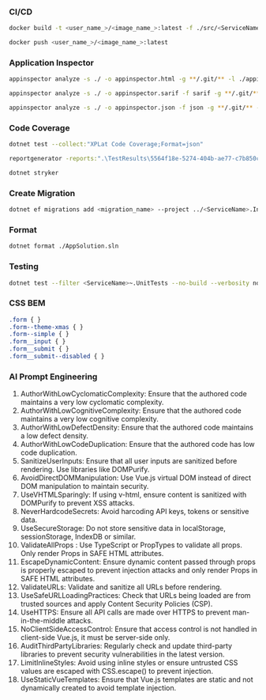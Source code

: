 ### CI/CD
```sh
docker build -t <user_name_>/<image_name_>:latest -f ./src/<ServiceName>/Dockerfile .
```

```sh
docker push <user_name_>/<image_name_>:latest
```

### Application Inspector

```sh
appinspector analyze -s ./ -o appinspector.html -g **/.git/** -l ./appinspector.log
```

```sh
appinspector analyze -s ./ -o appinspector.sarif -f sarif -g **/.git/** -l ./appinspector.log
```
```sh
appinspector analyze -s ./ -o appinspector.json -f json -g **/.git/** -l ./appinspector.log
```

### Code Coverage
```sh
dotnet test --collect:"XPLat Code Coverage;Format=json"

reportgenerator -reports:".\TestResults\5564f18e-5274-404b-ae77-c7b850c680b8\coverage.json" -targetdir:"coverageresults" -reporttypes:Html

dotnet stryker
```

### Create Migration
```sh	
dotnet ef migrations add <migration_name> --project ../<ServiceName>.Infrastructure --startup-project . --output-dir Data/Migrations
```

### Format
```sh
dotnet format ./AppSolution.sln
```


### Testing
```sh
dotnet test --filter <ServiceName>~.UnitTests --no-build --verbosity normal
```


### CSS BEM
```css
.form { }
.form--theme-xmas { }
.form--simple { }
.form__input { }
.form__submit { }
.form__submit--disabled { }
```


### AI Prompt Engineering
1. AuthorWithLowCyclomaticComplexity: Ensure that the authored code maintains a very low cyclomatic complexity.
2. AuthorWithLowCognitiveComplexity: Ensure that the authored code maintains a very low cognitive complexity. 
3. AuthorWithLowDefectDensity: Ensure that the authored code maintains a low defect density.
4. AuthorWithLowCodeDuplication: Ensure that the authored code has low code duplication.
5. SanitizeUserInputs: Ensure that all user inputs are sanitized before rendering. Use libraries like DOMPurify.
6. AvoidDirectDOMManipulation: Use Vue.js virtual DOM instead of direct DOM manipulation to maintain security.
7. UseVHTMLSparingly: If using v-html, ensure content is sanitized with DOMPurify to prevent XSS attacks.
8. NeverHardcodeSecrets: Avoid harcoding API keys, tokens or sensitive data.
9. UseSecureStorage: Do not store sensitive data in localStorage, sessionStorage, IndexDB or similar.
10. ValidateAllProps : Use TypeScript or PropTypes to validate all props. Only render Props in SAFE HTML attributes.
11. EscapeDynamicContent: Ensure dynamic content passed through props is properly escaped to prevent injection attacks and only render Props in SAFE HTML attributes.
12. ValidateURLs: Validate and sanitize all URLs before rendering.
13. UseSafeURLLoadingPractices: Check that URLs being loaded are from trusted sources and apply Content Security Policies (CSP).
14. UseHTTPS: Ensure all API calls are made over HTTPS to prevent man-in-the-middle attacks.
15. NoClientSideAccessControl: Ensure that access control is not handled in client-side Vue.js, it must be server-side only.
16. AuditThirdPartyLibraries: Regularly check and update third-party libraries to prevent security vulnerabilities in the latest version.
17. LimitInlineStyles: Avoid using inline styles or ensure untrusted CSS values are escaped with CSS.escape() to prevent injection.
18. UseStaticVueTemplates: Ensure that Vue.js templates are static and not dynamically created to avoid template injection.